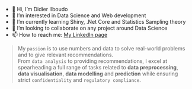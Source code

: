 - 👋 Hi, I’m Didier Ilboudo
- 👀 I’m interested in Data Science and Web development
- 🌱 I’m currently learning Shiny, .Net Core and Statistics Sampling theory
- 💞️ I’m looking to collaborate on any project around Data Science
- 📫 How to reach me: [My LinkedIn page](https://www.linkedin.com/in/didier-ilboudo/)

> My `passion` is to use numbers and data to solve real-world problems and to give relevant recommendations.
> <br />
> From `data analysis` to providing recommendations, I excel at spearheading a full range of tasks related to **data preprocessing**, **data visualisation**, 
> **data modelling** and **prediction** while ensuring strict `confidentiality` and `regulatory compliance`.
